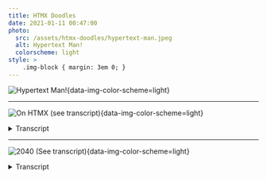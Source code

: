 ```yaml
---
title: HTMX Doodles
date: 2021-01-11 00:47:00
photo:
  src: /assets/htmx-doodles/hypertext-man.jpeg
  alt: Hypertext Man!
  colorscheme: light
style: >
	.img-block { margin: 3em 0; }
---
```


![Hypertext Man!](/assets/htmx-doodles/hypertext-man.jpeg){data-img-color-scheme=light}

--------------------------------------------------------------------------------

![On HTMX (see transcript)](/assets/htmx-doodles/consult-your-doctor.jpeg){data-img-color-scheme=light}

<details class="-no-number-headings"><summary>Transcript</summary>

### Server-Side App

-	Full-page reloads
-	HTML only has GET and POST methods
-	...and only link clicks & form submissions

### Single-Page App

-	Reinvent the accessible web
-	Need big frameworks or complex code
-	Probably need a server anyway for SSR
-	The client is untrueted

### Progressively Enhanced App

-	Tight coupling between server & client code
-	Behavior is scattered

### htmx

-	Completing HTML with arbitrary events, replacing fragments instead of the whole page
-	Your code runs on the server, which you trust
-	htmx allows for **locality of behavior**

<small>Consult your doctor to find out if htmx is right for you. Side effects may include arguing about REST on <abbr title="Hacker News">HN</abbr>.</small>

</details>

--------------------------------------------------------------------------------

![2040 (See transcript)](/assets/htmx-doodles/2040.jpeg){data-img-color-scheme=light}

<details><summary>Transcript</summary>

The year is 2040.

htmx is a W3C recommendation and _hyperscript is an ECMA standard. War has long ceased, API churn is nought but a distant memory.
</details>
</div>
